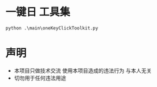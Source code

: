 # 一键日 工具集
~~~
python .\main\oneKeyClickToolkit.py
~~~
# 声明 
* 本项目只做技术交流 使用本项目造成的违法行为 与本人无关 
* 切勿用于任何违法用途